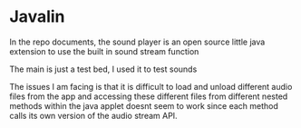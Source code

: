 # Javalin

In the repo documents, the sound player is an open source little java extension to use the built in sound stream function

The main is just a test bed, I used it to test sounds

The issues I am facing is that it is difficult to load and unload different audio files from the app
and accessing these different files from different nested methods within the java applet doesnt seem to work since each method calls its own version of the audio stream API.

